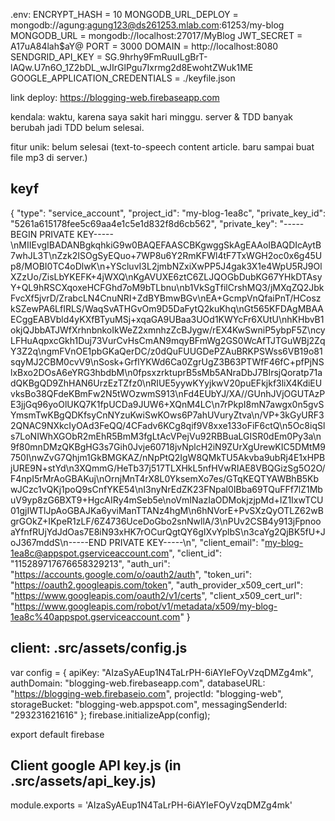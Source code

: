 .env:
ENCRYPT_HASH = 10
MONGODB_URL_DEPLOY = mongodb://agung:agung123@ds261253.mlab.com:61253/my-blog
MONGODB_URL = mongodb://localhost:27017/MyBlog
JWT_SECRET = A17uA84lah$aY@
PORT = 3000
DOMAIN = http://localhost:8080
SENDGRID_API_KEY = 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
GOOGLE_APPLICATION_CREDENTIALS = ./keyfile.json

link deploy:
https://blogging-web.firebaseapp.com

kendala:
waktu, karena saya sakit hari minggu. server & TDD banyak berubah jadi TDD belum selesai.

fitur unik: belum selesai (text-to-speech content article. baru sampai buat file mp3 di server.)

## keyf
{
  "type": "service_account",
  "project_id": "my-blog-1ea8c",
  "private_key_id": "5261a615178fee5c69aa4e1c5e1d832f8d6cb562",
  "private_key": "-----BEGIN PRIVATE KEY-----\nMIIEvgIBADANBgkqhkiG9w0BAQEFAASCBKgwggSkAgEAAoIBAQDIcAytB7whJL3T\nZzk2ISOgSyEQuo+7WP8u6Y2RmKFWl4tF7TxWGH2oc0x6g45Up8/MOBI0TC4oDlwK\n+YScluvI3L2jmbNZxiXwPP5J4gak3X1e4WpU5RJ9OlXZzUo/ZisLbYKEFK+4jWXQ\nKgAVUXE6ztC6ZLJQOGbDubKG67YHkDTAsyY+QL9hRSCXqoxeHCFGhd7oM9bTLbnu\nb1VkSgTfilCrshMQ3/jMXqZQ2JbkFvcXf5jvrD/ZrabcLN4CnuNRI+ZdBYBmwBGv\nEA+GcmpVnQfaiPnT/HCoszkSZewPA6LfIRLS/WaqSvATHGvOm9D5DaFytQ2kuKhq\nGt565KFDAgMBAAECggEABVbld4yKXfBTyuMSj+xqaGA9UBaa3UOd1KWYcFr6XUtU\nhKHbvB1okjQJbbATJWfXrhnbnkoIkWeZ2xmnhzZcBJygw/rEX4KwSwniP5ybpF5Z\ncyLFHuAqpxcGkh1Duj73VurCvHsCmAN9mqyBFmWg2GS0WcAfTJTGuWBj2ZqY3Z2q\ngmFVnOE1pbGKaQerDC/z0dQuFUUGDePZAuBRKPSWss6VB19o81sqyMJ2CBM0cvV9\nSosk+GrflYKWd6Ca0ZgrUgZ3B63PTWfF46fC+pfPjNSlxBxo2DOsA6eYRG3hbdbM\n0fpsxzrktuprB5sMb5ANraDbJ7BIrsjQoratp71adQKBgQD9ZhHAN6UrzEzTZfz0\nRIUE5yywKYyjkwV20puEFkjkf3liX4KdiEUvksBo38QFdeKBmFw2N5tWOzwmS913\nFd4EUbYJ/XA//GUnhJVjOGUTAzPE3jjGq96yoOlUKQ7K1fpUCDa9JUW6+XQnM4LC\n7rPkpI8mN7awgx0n5gvSYmsmTwKBgQDKfsyCnNYzuKwiSwKOws6P7ahUVuryZtva\n/VP+3kGyURF32QNAC9NXkcIyOAd3FeQQ/4CFadv6KCg8qif9V8xxe133oFiF6ctQ\n5Oc8iqSls7LoNIWhXGObR2mEhR5BmM3fgLtAcVPejVu92RBBuaLGISR0dEm0Py3a\n9f80mnDMzQKBgHG3s7Gih0Jvje60718jvNplcH2iN9ZUrXgUrewKIC5DMtM9750I\nwZvG7Qhjm1GkBMGKAZ/nNpPtQ2IgW8QMkTU5Akvba9ubRj4E1xHPBjURE9N+stYd\n3XQmmG/HeTb37j517TLXHkL5nfHVwRIAE8VBQGizSg5O2O/F4npI5rMrAoGBAKuj\nOrnjMnT4rX8L0YksemXo7es/GTqKEQTYAWBhB5KbwJCzc1vQKj1poQ9sCnfYKE54\nI3nyNrEdZK23FNpal0IBba69TQuFFf7lZ1MbuV9yp8zG6BXT9+HgcAIRy4mSeb5e\noVmINazIaODMokjzjpMd+IZ1IxwTCU01gjIWTlJpAoGBAJKa6yviManTTANz4hgM\n6hNVorE+PvSXzQyOTLZ62wBgrGOkZ+IKpeR1zLF/6Z4736UceDoGbo2snNwllA/3\nPUv2CSB4y913jFpnooaYfnfRUjYdJdOas7E8iN93xHK7rOCurQgtQY6gIXvYplbS\n3caYg2QjBK5fU+JoJ367mddS\n-----END PRIVATE KEY-----\n",
  "client_email": "my-blog-1ea8c@appspot.gserviceaccount.com",
  "client_id": "115289717676658329213",
  "auth_uri": "https://accounts.google.com/o/oauth2/auth",
  "token_uri": "https://oauth2.googleapis.com/token",
  "auth_provider_x509_cert_url": "https://www.googleapis.com/oauth2/v1/certs",
  "client_x509_cert_url": "https://www.googleapis.com/robot/v1/metadata/x509/my-blog-1ea8c%40appspot.gserviceaccount.com"
}

## client: .src/assets/config.js
var config = {
  apiKey: "AIzaSyAEup1N4TaLrPH-6iAYIeFOyVzqDMZg4mk",
  authDomain: "blogging-web.firebaseapp.com",
  databaseURL: "https://blogging-web.firebaseio.com",
  projectId: "blogging-web",
  storageBucket: "blogging-web.appspot.com",
  messagingSenderId: "293231621616"
};
firebase.initializeApp(config);

export default firebase

## Client google API key.js (in .src/assets/api_key.js)
module.exports = 'AIzaSyAEup1N4TaLrPH-6iAYIeFOyVzqDMZg4mk'